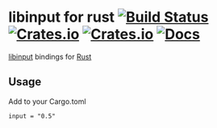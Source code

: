 # libinput for rust [![Build Status](https://travis-ci.org/Smithay/input.rs.svg?branch=master)](https://travis-ci.org/Smithay/input.rs) [![Crates.io](https://img.shields.io/crates/v/input.svg)](https://crates.io/crates/input) [![Crates.io](https://img.shields.io/crates/l/input.svg)](https://crates.io/crates/input) [![Docs](https://img.shields.io/badge/style-matrix-blue.svg?style=flat&label=docs.rs)](https://docs.rs/input/)

[libinput](https://wayland.freedesktop.org/libinput/doc/latest/) bindings for [Rust](https://www.rust-lang.org)

## Usage

Add to your Cargo.toml
```
input = "0.5"
```
